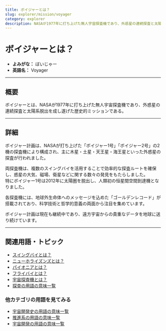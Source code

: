 ```yaml
---
title: ボイジャーとは？
slug: explorer/mission/voyager
category: explorer
description: NASAが1977年に打ち上げた無人宇宙探査機であり、外惑星の連続探査と太陽系脱出を成し遂げた歴史的ミッションであるボイジャーの意味・定義・内容について解説します。  
---
```


# ボイジャーとは？

- **よみがな：** ぼいじゃー  
- **英語名：** Voyager  

---

## 概要

ボイジャーとは、NASAが1977年に打ち上げた無人宇宙探査機であり、外惑星の連続探査と太陽系脱出を成し遂げた歴史的ミッションである。  

---

## 詳細

ボイジャー計画は、NASAが打ち上げた「ボイジャー1号」「ボイジャー2号」の2機の探査機により構成され、主に木星・土星・天王星・海王星といった外惑星の探査が行われました。  

両探査機は、複数のスイングバイを活用することで効率的な探査ルートを確保し、惑星の大気、磁場、衛星などに関する数々の発見をもたらしました。  
特にボイジャー1号は2012年に太陽圏を脱出し、人類初の恒星間空間到達機となりました。  

各探査機には、地球外生命体へのメッセージを込めた「ゴールデンレコード」が搭載されており、科学技術と哲学的意義の両面から注目を集めています。  

ボイジャー計画は現在も継続中であり、遠方宇宙からの貴重なデータを地球に送り続けています。  

---

## 関連用語・トピック

- [スイングバイとは？](/explorer/technology/swingby)
- [ニューホライズンズとは？](/explorer/mission/new-horizons)
- [パイオニアとは？](/explorer/mission/pioneer)
- [フライバイとは？](/explorer/technology/flyby)
- [宇宙探査機とは？](/explorer/space-probe)
- [探査の用語の意味一覧](/category/explorer)

### 他カテゴリの用語を見てみる
- [宇宙開発史の用語の意味一覧](/category/history)
- [推進系の用語の意味一覧](/category/propulsion)
- [宇宙開発の用語の意味一覧](/category/glossary)